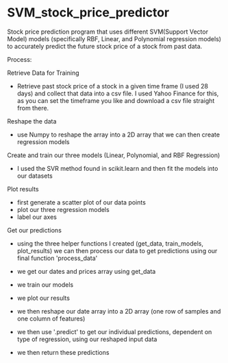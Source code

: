 # SVM_stock_price_predictor
Stock price prediction program that uses different SVM(Support Vector Model) models (specifically RBF, Linear, and Polynomial  regression models) to accurately predict the future stock price of a stock from past data.

Process:

Retrieve Data for Training

- Retrieve past stock price of a stock in a given time frame (I used 28 days) and collect that data into a csv file. I used Yahoo Finance for this, as you can set the timeframe you like and download a csv file straight from there.

Reshape the data

- use Numpy to reshape the array into a 2D array that we can then create regression models

Create and train our three models (Linear, Polynomial, and RBF Regression)

- I used the SVR method found in scikit.learn and then fit the models into our datasets


Plot results

- first generate a scatter plot of our data points
- plot our three regression models 
- label our axes

Get our predictions

- using the three helper functions I created (get_data, train_models, plot_results) we can then process our data to get predictions
using our final function 'process_data'

- we get our dates and prices array using get_data
- we train our models
- we plot our results

- we then reshape our date array into a 2D array (one row of samples and one column of features)
- we then use '.predict' to get our individual predictions, dependent on type of regression, using our reshaped input data
- we then return these predictions


